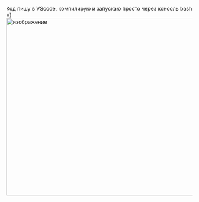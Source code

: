 Код пишу в VScode, компилирую и запускаю просто через консоль bash =)
<img width="640" height="480" alt="изображение" src="https://github.com/user-attachments/assets/bd61a7da-af8e-4315-b8a5-d14ccee433cd" />
